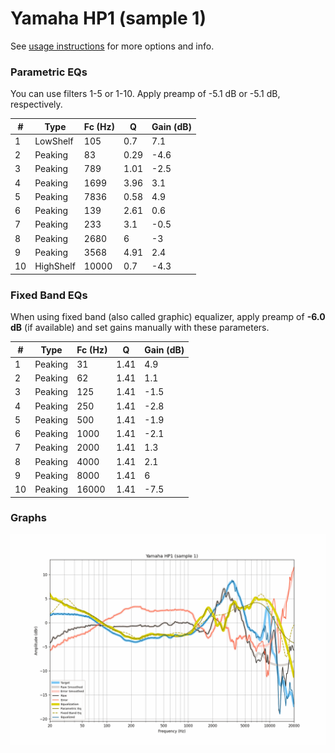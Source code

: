 # Yamaha HP1 (sample 1)
See [usage instructions](https://github.com/jaakkopasanen/AutoEq#usage) for more options and info.

### Parametric EQs
You can use filters 1-5 or 1-10. Apply preamp of -5.1 dB or -5.1 dB, respectively.

|   # | Type      |   Fc (Hz) |    Q |   Gain (dB) |
|-----|-----------|-----------|------|-------------|
|   1 | LowShelf  |       105 | 0.7  |         7.1 |
|   2 | Peaking   |        83 | 0.29 |        -4.6 |
|   3 | Peaking   |       789 | 1.01 |        -2.5 |
|   4 | Peaking   |      1699 | 3.96 |         3.1 |
|   5 | Peaking   |      7836 | 0.58 |         4.9 |
|   6 | Peaking   |       139 | 2.61 |         0.6 |
|   7 | Peaking   |       233 | 3.1  |        -0.5 |
|   8 | Peaking   |      2680 | 6    |        -3   |
|   9 | Peaking   |      3568 | 4.91 |         2.4 |
|  10 | HighShelf |     10000 | 0.7  |        -4.3 |

### Fixed Band EQs
When using fixed band (also called graphic) equalizer, apply preamp of **-6.0 dB** (if available) and set gains manually with these parameters.

|   # | Type    |   Fc (Hz) |    Q |   Gain (dB) |
|-----|---------|-----------|------|-------------|
|   1 | Peaking |        31 | 1.41 |         4.9 |
|   2 | Peaking |        62 | 1.41 |         1.1 |
|   3 | Peaking |       125 | 1.41 |        -1.5 |
|   4 | Peaking |       250 | 1.41 |        -2.8 |
|   5 | Peaking |       500 | 1.41 |        -1.9 |
|   6 | Peaking |      1000 | 1.41 |        -2.1 |
|   7 | Peaking |      2000 | 1.41 |         1.3 |
|   8 | Peaking |      4000 | 1.41 |         2.1 |
|   9 | Peaking |      8000 | 1.41 |         6   |
|  10 | Peaking |     16000 | 1.41 |        -7.5 |

### Graphs
![](./Yamaha%20HP1%20(sample%201).png)
